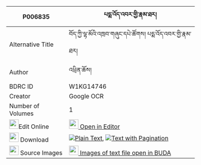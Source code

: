 |P006835|པདྨ་འོད་འབར་གྱི་རྣམ་ཐར། 
| --- | --- 
|Alternative Title |བོད་ཀྱི་ལྷ་མོའི་འཁྲབ་གཞུང་དཔེ་ཚོགས། པདྨ་འོད་འབར་གྱི་རྣམ་ཐར།
|Author| འཕྲིན་ཆོས།
|BDRC ID | W1KG14746
|Creator | Google OCR
|Number of Volumes| 1
|<img width="25" src="https://img.icons8.com/color/25/000000/edit-property.png">Edit Online| [<img width="25" src="https://avatars.githubusercontent.com/u/45091458?s=200&v=4"> Open in Editor](http://editor.openpecha.org/P006835)
|<img width="25" src="https://img.icons8.com/fluent/48/000000/download-2.png"/>  Download | [![](https://img.icons8.com/color/20/000000/txt.png)Plain Text](https://github.com/Openpecha/P006835/releases/download/v2/pema_obar_gyi_namtar_plain_P006835.zip), [![](https://img.icons8.com/color/20/000000/txt.png)Text with Pagination](https://github.com/Openpecha/P006835/releases/download/v2/pema_obar_gyi_namtar_pages_P006835.zip)
|<img width="25" src="https://img.icons8.com/plasticine/100/000000/pictures-folder.png"/>  Source Images | [<img width="25" src="https://library.bdrc.io/icons/BUDA-small.svg"> Images of text file open in BUDA](https://library.bdrc.io/show/bdr:W1KG14746)